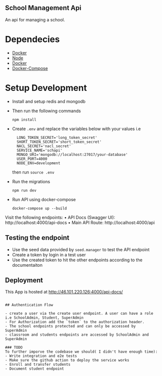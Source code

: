 ## School Management Api

An api for managing a school.

# Dependecies

- [Docker](https://www.docker.com/)
- [Node](https://nodejs.org/en)
- [Docker]()
- [Docker-Compose]()

# Setup Development

- Install and setup redis and mongodb
- Then run the following commands

  ```
  npm install
  ```

- Create `.env` and replace the variables below with your values i.e

  ```
    LONG_TOKEN_SECRET='long_token_secret'
    SHORT_TOKEN_SECRET='short_token_secret'
    NACL_SECRET='nacl_secret'
    SERVICE_NAME='schapi'
    MONGO_URI='mongodb://localhost:27017/your-database'
    USER_PORT=4000
    NODE_ENV=development
  ```

  then run `source .env`

- Run the migrations

  ```
  npm run dev
  ```

- Run API using docker-compose

  ```
  docker-compose up --build 
  ```

Visit the following endpoints:
	• API Docs (Swagger UI): http://localhost:4000/api-docs
	• Main API Route: http://localhost:4000/api


## Testing the endpoint

- Use the seed data provided by `seed.manager` to test the API endpoint
- Create a token by login in a test user
- Use the created token to hit the other endpoints according to the documentaiton

## Deployment

This App is hosted at  http://46.101.220.126:4000/api-docs/
```

## Authentication Flow

- create a user via the create user endpoint. A user can have a role i.e SchoolAdmin, Student, SuperAdmin
- For Authorization add the `token` to the authorization header.
- The school endpoints protected and can only be accessed by SuperAdmin
- classroom and students endpoints are accessed by SchoolAdmin and SuperAdmin

### TODO
To further imporve the codebase we should( I didn't have enough time):
- Write integration and e2e tests
- Make sure the github action to deploy the service works
- Enroll and transfer students
- Document student endpoint

